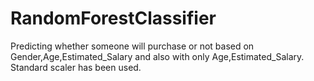 # RandomForestClassifier
Predicting whether someone will purchase or not based on Gender,Age,Estimated_Salary and also with only Age,Estimated_Salary.
Standard scaler has been used.
